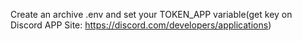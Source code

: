 Create an archive .env and set your TOKEN_APP variable(get key on Discord APP Site: https://discord.com/developers/applications)

